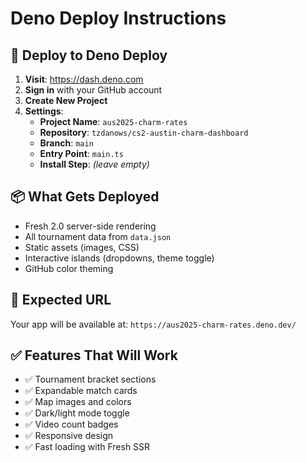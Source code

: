# Deno Deploy Instructions

## 🚀 Deploy to Deno Deploy

1. **Visit**: https://dash.deno.com
2. **Sign in** with your GitHub account
3. **Create New Project**
4. **Settings**:
   - **Project Name**: `aus2025-charm-rates` 
   - **Repository**: `tzdanows/cs2-austin-charm-dashboard`
   - **Branch**: `main`
   - **Entry Point**: `main.ts`
   - **Install Step**: *(leave empty)*

## 📦 What Gets Deployed

- Fresh 2.0 server-side rendering
- All tournament data from `data.json`
- Static assets (images, CSS)
- Interactive islands (dropdowns, theme toggle)
- GitHub color theming

## 🔗 Expected URL

Your app will be available at: `https://aus2025-charm-rates.deno.dev/`

## ✅ Features That Will Work

- ✅ Tournament bracket sections
- ✅ Expandable match cards  
- ✅ Map images and colors
- ✅ Dark/light mode toggle
- ✅ Video count badges
- ✅ Responsive design
- ✅ Fast loading with Fresh SSR